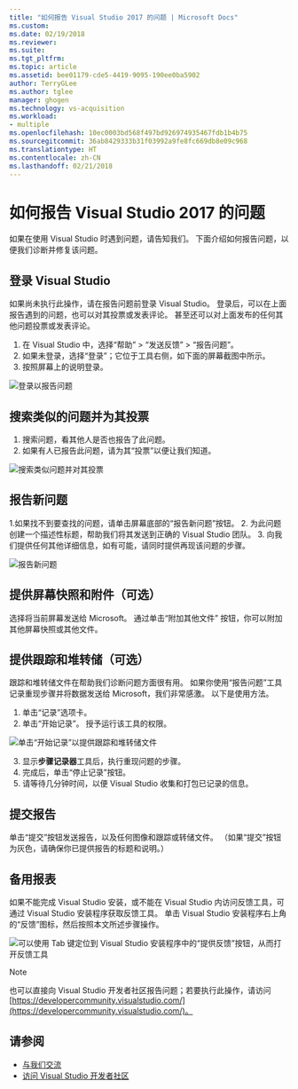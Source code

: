 ```yaml
---
title: "如何报告 Visual Studio 2017 的问题 | Microsoft Docs"
ms.custom: 
ms.date: 02/19/2018
ms.reviewer: 
ms.suite: 
ms.tgt_pltfrm: 
ms.topic: article
ms.assetid: bee01179-cde5-4419-9095-190ee0ba5902
author: TerryGLee
ms.author: tglee
manager: ghogen
ms.technology: vs-acquisition
ms.workload:
- multiple
ms.openlocfilehash: 10ec0003bd568f497bd926974935467fdb1b4b75
ms.sourcegitcommit: 36ab8429333b31f03992a9fe8fc669db8e09c968
ms.translationtype: HT
ms.contentlocale: zh-CN
ms.lasthandoff: 02/21/2018
---
```

# <a name="how-to-report-a-problem-with-visual-studio-2017"></a>如何报告 Visual Studio 2017 的问题
如果在使用 Visual Studio 时遇到问题，请告知我们。 下面介绍如何报告问题，以便我们诊断并修复该问题。

## <a name="sign-in-to-visual-studio"></a>登录 Visual Studio
如果尚未执行此操作，请在报告问题前登录 Visual Studio。 登录后，可以在上面报告遇到的问题，也可以对其投票或发表评论。 甚至还可以对上面发布的任何其他问题投票或发表评论。

1. 在 Visual Studio 中，选择“帮助” > “发送反馈” > “报告问题”。
2. 如果未登录，选择“登录”；它位于工具右侧，如下面的屏幕截图中所示。
3. 按照屏幕上的说明登录。

 ![登录以报告问题](../ide/media/sign-in-new-ux.png "登录以报告问题")  

## 搜索类似的问题并为其投票 <a name="search_and_vote"></a>

1. 搜索问题，看其他人是否也报告了此问题。
2. 如果有人已报告此问题，请为其“投票”以便让我们知道。

  ![搜索类似问题并对其投票](../ide/media/search-and-vote.png "搜索类似问题并对其投票")

## 报告新问题 <a name="report_new_problem"></a>
1.如果找不到要查找的问题，请单击屏幕底部的“报告新问题”按钮。
2. 为此问题创建一个描述性标题，帮助我们将其发送到正确的 Visual Studio 团队。
3. 向我们提供任何其他详细信息，如有可能，请同时提供再现该问题的步骤。

  ![报告新问题](../ide/media/report-new-problem.png "报告新问题")

## 提供屏幕快照和附件（可选） <a name="provide_screenshots"></a>
 选择将当前屏幕发送给 Microsoft。 通过单击“附加其他文件”  按钮，你可以附加其他屏幕快照或其他文件。

## 提供跟踪和堆转储（可选） <a name="provide_a_trace_and_heap_dump"></a>

跟踪和堆转储文件在帮助我们诊断问题方面很有用。 如果你使用“报告问题”工具记录重现步骤并将数据发送给 Microsoft，我们非常感激。  以下是使用方法。

1. 单击“记录”选项卡。
2. 单击“开始记录”。 授予运行该工具的权限。

  ![单击“开始记录”以提供跟踪和堆转储文件](../ide/media/record-dialog-box.png "提供跟踪和堆转储文件")

3. 显示**步骤记录器**工具后，执行重现问题的步骤。
4. 完成后，单击“停止记录”按钮。
5. 请等待几分钟时间，以便 Visual Studio 收集和打包已记录的信息。

## 提交报告 <a name="submit_the_report"></a>
 单击“提交”按钮发送报告，以及任何图像和跟踪或转储文件。 （如果“提交”按钮为灰色，请确保你已提供报告的标题和说明。）

## 备用报表 <a name="alternate_reporting"></a>
 如果不能完成 Visual Studio 安装，或不能在 Visual Studio 内访问反馈工具，可通过 Visual Studio 安装程序获取反馈工具。 单击 Visual Studio 安装程序右上角的“反馈”图标，然后按照本文所述步骤操作。

 ![可以使用 Tab 键定位到 Visual Studio 安装程序中的“提供反馈”按钮，从而打开反馈工具](../install/media/report-a-problem.png)

 >[!Note]
 >也可以直接向 Visual Studio 开发者社区报告问题；若要执行此操作，请访问 [https://developercommunity.visualstudio.com/](https://developercommunity.visualstudio.com/)。

## <a name="see-also"></a>请参阅
* [与我们交流](../ide/talk-to-us.md)
* [访问 Visual Studio 开发者社区](https://developercommunity.visualstudio.com/)
